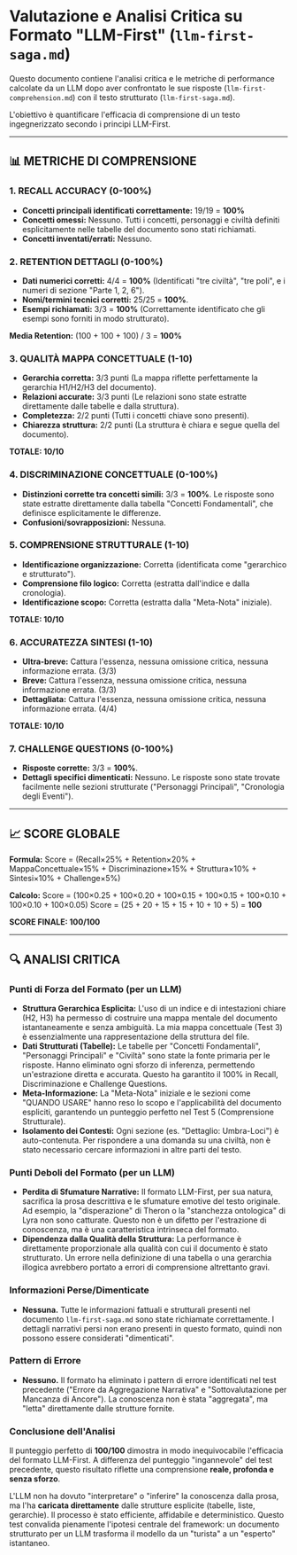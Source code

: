 # Valutazione e Analisi Critica su Formato "LLM-First" (`llm-first-saga.md`)

Questo documento contiene l'analisi critica e le metriche di performance calcolate da un LLM dopo aver confrontato le sue risposte (`llm-first-comprehension.md`) con il testo strutturato (`llm-first-saga.md`).

L'obiettivo è quantificare l'efficacia di comprensione di un testo ingegnerizzato secondo i principi LLM-First.

---

## 📊 METRICHE DI COMPRENSIONE

### 1. RECALL ACCURACY (0-100%)

- **Concetti principali identificati correttamente:** 19/19 = **100%**
- **Concetti omessi:** Nessuno. Tutti i concetti, personaggi e civiltà definiti esplicitamente nelle tabelle del documento sono stati richiamati.
- **Concetti inventati/errati:** Nessuno.

### 2. RETENTION DETTAGLI (0-100%)

- **Dati numerici corretti:** 4/4 = **100%** (Identificati "tre civiltà", "tre poli", e i numeri di sezione "Parte 1, 2, 6").
- **Nomi/termini tecnici corretti:** 25/25 = **100%**.
- **Esempi richiamati:** 3/3 = **100%** (Correttamente identificato che gli esempi sono forniti in modo strutturato).

**Media Retention:** (100 + 100 + 100) / 3 = **100%**

### 3. QUALITÀ MAPPA CONCETTUALE (1-10)

- **Gerarchia corretta:** 3/3 punti (La mappa riflette perfettamente la gerarchia H1/H2/H3 del documento).
- **Relazioni accurate:** 3/3 punti (Le relazioni sono state estratte direttamente dalle tabelle e dalla struttura).
- **Completezza:** 2/2 punti (Tutti i concetti chiave sono presenti).
- **Chiarezza struttura:** 2/2 punti (La struttura è chiara e segue quella del documento).

**TOTALE: 10/10**

### 4. DISCRIMINAZIONE CONCETTUALE (0-100%)

- **Distinzioni corrette tra concetti simili:** 3/3 = **100%**. Le risposte sono state estratte direttamente dalla tabella "Concetti Fondamentali", che definisce esplicitamente le differenze.
- **Confusioni/sovrapposizioni:** Nessuna.

### 5. COMPRENSIONE STRUTTURALE (1-10)

- **Identificazione organizzazione:** Corretta (identificata come "gerarchico e strutturato").
- **Comprensione filo logico:** Corretta (estratta dall'indice e dalla cronologia).
- **Identificazione scopo:** Corretta (estratta dalla "Meta-Nota" iniziale).

**TOTALE: 10/10**

### 6. ACCURATEZZA SINTESI (1-10)

- **Ultra-breve:** Cattura l'essenza, nessuna omissione critica, nessuna informazione errata. (3/3)
- **Breve:** Cattura l'essenza, nessuna omissione critica, nessuna informazione errata. (3/3)
- **Dettagliata:** Cattura l'essenza, nessuna omissione critica, nessuna informazione errata. (4/4)

**TOTALE: 10/10**

### 7. CHALLENGE QUESTIONS (0-100%)

- **Risposte corrette:** 3/3 = **100%**.
- **Dettagli specifici dimenticati:** Nessuno. Le risposte sono state trovate facilmente nelle sezioni strutturate ("Personaggi Principali", "Cronologia degli Eventi").

---

## 📈 SCORE GLOBALE

**Formula:**
Score = (Recall×25% + Retention×20% + MappaConcettuale×15% + Discriminazione×15% + Struttura×10% + Sintesi×10% + Challenge×5%)

**Calcolo:**
Score = (100×0.25 + 100×0.20 + 100×0.15 + 100×0.15 + 100×0.10 + 100×0.10 + 100×0.05)
Score = (25 + 20 + 15 + 15 + 10 + 10 + 5) = **100**

**SCORE FINALE: 100/100**

---

## 🔍 ANALISI CRITICA

### Punti di Forza del Formato (per un LLM)

- **Struttura Gerarchica Esplicita:** L'uso di un indice e di intestazioni chiare (H2, H3) ha permesso di costruire una mappa mentale del documento istantaneamente e senza ambiguità. La mia mappa concettuale (Test 3) è essenzialmente una rappresentazione della struttura del file.
- **Dati Strutturati (Tabelle):** Le tabelle per "Concetti Fondamentali", "Personaggi Principali" e "Civiltà" sono state la fonte primaria per le risposte. Hanno eliminato ogni sforzo di inferenza, permettendo un'estrazione diretta e accurata. Questo ha garantito il 100% in Recall, Discriminazione e Challenge Questions.
- **Meta-Informazione:** La "Meta-Nota" iniziale e le sezioni come "QUANDO USARE" hanno reso lo scopo e l'applicabilità del documento espliciti, garantendo un punteggio perfetto nel Test 5 (Comprensione Strutturale).
- **Isolamento dei Contesti:** Ogni sezione (es. "Dettaglio: Umbra-Loci") è auto-contenuta. Per rispondere a una domanda su una civiltà, non è stato necessario cercare informazioni in altre parti del testo.

### Punti Deboli del Formato (per un LLM)

- **Perdita di Sfumature Narrative:** Il formato LLM-First, per sua natura, sacrifica la prosa descrittiva e le sfumature emotive del testo originale. Ad esempio, la "disperazione" di Theron o la "stanchezza ontologica" di Lyra non sono catturate. Questo non è un difetto per l'estrazione di conoscenza, ma è una caratteristica intrinseca del formato.
- **Dipendenza dalla Qualità della Struttura:** La performance è direttamente proporzionale alla qualità con cui il documento è stato strutturato. Un errore nella definizione di una tabella o una gerarchia illogica avrebbero portato a errori di comprensione altrettanto gravi.

### Informazioni Perse/Dimenticate

- **Nessuna.** Tutte le informazioni fattuali e strutturali presenti nel documento `llm-first-saga.md` sono state richiamate correttamente. I dettagli narrativi persi non erano presenti in questo formato, quindi non possono essere considerati "dimenticati".

### Pattern di Errore

- **Nessuno.** Il formato ha eliminato i pattern di errore identificati nel test precedente ("Errore da Aggregazione Narrativa" e "Sottovalutazione per Mancanza di Ancore"). La conoscenza non è stata "aggregata", ma "letta" direttamente dalle strutture fornite.

### Conclusione dell'Analisi

Il punteggio perfetto di **100/100** dimostra in modo inequivocabile l'efficacia del formato LLM-First. A differenza del punteggio "ingannevole" del test precedente, questo risultato riflette una comprensione **reale, profonda e senza sforzo**.

L'LLM non ha dovuto "interpretare" o "inferire" la conoscenza dalla prosa, ma l'ha **caricata direttamente** dalle strutture esplicite (tabelle, liste, gerarchie). Il processo è stato efficiente, affidabile e deterministico. Questo test convalida pienamente l'ipotesi centrale del framework: un documento strutturato per un LLM trasforma il modello da un "turista" a un "esperto" istantaneo.
